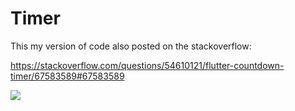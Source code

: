 # Timer

This my version of code also posted on the stackoverflow:

https://stackoverflow.com/questions/54610121/flutter-countdown-timer/67583589#67583589

![](https://media.giphy.com/media/OA75i6GFsDrYYD4yCv/giphy.gif)